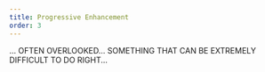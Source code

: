 ```yaml
---
title: Progressive Enhancement
order: 3
---
```


...
OFTEN OVERLOOKED...
SOMETHING THAT CAN BE EXTREMELY DIFFICULT TO DO RIGHT...
